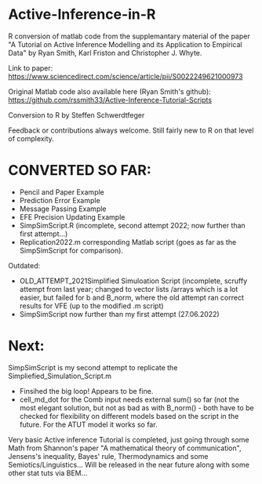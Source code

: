 # Active-Inference-in-R

 R conversion of matlab code from the supplemantary material
 of the paper "A Tutorial on Active Inference Modelling and its Application to Empirical Data" 
 by Ryan Smith, Karl Friston and Christopher J. Whyte.

 Link to paper: https://www.sciencedirect.com/science/article/pii/S0022249621000973
 
 Original Matlab code also available here (Ryan Smith's github):  https://github.com/rssmith33/Active-Inference-Tutorial-Scripts

 Conversion to R by Steffen Schwerdtfeger

 Feedback or contributions always welcome. Still fairly new to R on that level of complexity.
 
 
# CONVERTED SO FAR:

- Pencil and Paper Example
- Prediction Error Example
- Message Passing Example
- EFE Precision Updating Example 
- SimpSimScript.R (incomplete, second attempt 2022; now further than first attempt...)
- Replication2022.m corresponding Matlab script (goes as far as the SimpSimScript for comparison). 

Outdated:
- OLD_ATTEMPT_2021Simplified Simuloation Script (incomplete, scruffy attempt from last year; changed to vector lists /arrays 
  which is a lot easier, but failed for b and B_norm, where the old attempt ran correct results for VFE (up to the modified .m script)
- SimpSimScript now further than my first attempt (27.06.2022)

# Next:
SimpSimScript is my second attempt to replicate the Simpliefied_Simulation_Script.m 
- Finsihed the big loop! Appears to be fine. 
- cell_md_dot for the Comb input needs external sum() so far (not the most elegant
  solution, but not as bad as with B_norm() - both have to be checked for flexibility on different models based on the script
  in the future. For the ATUT model it works so far.
 
Very basic Active inference Tutorial is completed, just going through some Math from Shannon's paper "A mathematical theory of communication", 
Jensens's inequality, Bayes' rule, Thermodynamics and some Semiotics/Linguistics... Will be released in the near future along with some other stat tuts via BEM... 



 
